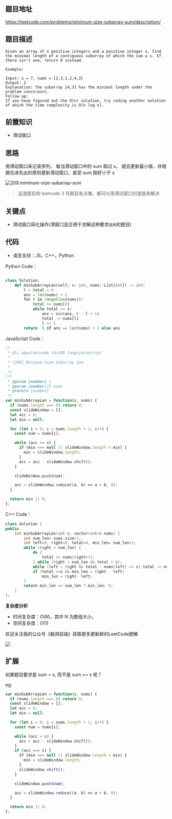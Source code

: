## 题目地址

https://leetcode.com/problems/minimum-size-subarray-sum/description/

## 题目描述

```
Given an array of n positive integers and a positive integer s, find the minimal length of a contiguous subarray of which the sum ≥ s. If there isn't one, return 0 instead.

Example:

Input: s = 7, nums = [2,3,1,2,4,3]
Output: 2
Explanation: the subarray [4,3] has the minimal length under the problem constraint.
Follow up:
If you have figured out the O(n) solution, try coding another solution of which the time complexity is O(n log n).

```

## 前置知识

- 滑动窗口
  
## 思路

用滑动窗口来记录序列， 每当滑动窗口中的 sum 超过 s， 就去更新最小值，并根据先进先出的原则更新滑动窗口，直至 sum 刚好小于 s

![209.minimum-size-subarray-sum](../assets/problems/209.minimum-size-subarray-sum.png)

> 这道题目和 leetcode 3 号题目有点像，都可以用滑动窗口的思路来解决

## 关键点

- 滑动窗口简化操作(滑窗口适合用于求解这种要求`连续`的题目)

## 代码

- 语言支持：JS，C++，Python

Python Code：

```python

class Solution:
    def minSubArrayLen(self, s: int, nums: List[int]) -> int:
        l = total = 0
        ans = len(nums) + 1
        for r in range(len(nums)):
            total += nums[r]
            while total >= s:
                ans = min(ans, r - l + 1)
                total -= nums[l]
                l += 1
        return  0 if ans == len(nums) + 1 else ans
```


JavaScript Code：

```js
/*
 * @lc app=leetcode id=209 lang=javascript
 *
 * [209] Minimum Size Subarray Sum
 *
 */
/**
 * @param {number} s
 * @param {number[]} nums
 * @return {number}
 */
var minSubArrayLen = function(s, nums) {
  if (nums.length === 0) return 0;
  const slideWindow = [];
  let acc = 0;
  let min = null;

  for (let i = 0; i < nums.length + 1; i++) {
    const num = nums[i];

    while (acc >= s) {
      if (min === null || slideWindow.length < min) {
        min = slideWindow.length;
      }
      acc = acc - slideWindow.shift();
    }

    slideWindow.push(num);

    acc = slideWindow.reduce((a, b) => a + b, 0);
  }

  return min || 0;
};
```

C++ Code：

```C++
class Solution {
public:
    int minSubArrayLen(int s, vector<int>& nums) {
        int num_len= nums.size();
        int left=0, right=0, total=0, min_len= num_len+1;
        while (right < num_len) {
            do {
                total += nums[right++];
            } while (right < num_len && total < s);
            while (left < right && total - nums[left] >= s) total -= nums[left++];
            if (total >=s && min_len > right - left)
                min_len = right- left;
        }
        return min_len <= num_len ? min_len: 0;
    }
};
```

**复杂度分析**
- 时间复杂度：$O(N)$，其中 N 为数组大小。
- 空间复杂度：$O(1)$

欢迎关注我的公众号《脑洞前端》获取更多更新鲜的LeetCode题解

![](https://pic.leetcode-cn.com/89ef69abbf02a2957838499a96ce3fbb26830aae52e3ab90392e328c2670cddc-file_1581478989502)

## 扩展

如果题目要求是 sum = s, 而不是 sum >= s 呢？

eg:

```js
var minSubArrayLen = function(s, nums) {
  if (nums.length === 0) return 0;
  const slideWindow = [];
  let acc = 0;
  let min = null;

  for (let i = 0; i < nums.length + 1; i++) {
    const num = nums[i];

    while (acc > s) {
      acc = acc - slideWindow.shift();
    }
    if (acc === s) {
      if (min === null || slideWindow.length < min) {
        min = slideWindow.length;
      }
      slideWindow.shift();
    }

    slideWindow.push(num);

    acc = slideWindow.reduce((a, b) => a + b, 0);
  }

  return min || 0;
};
```


